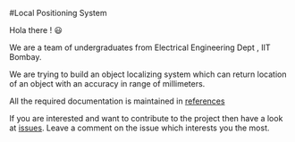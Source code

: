 #Local Positioning System 

Hola there ! :smiley:

We are a team of undergraduates from Electrical Engineering Dept , IIT Bombay. 

We are trying to build an object localizing system which can return location of an object with an accuracy in range of millimeters. 

All the required documentation is maintained in [references](https://github.com/pranav1001/Position-Me-Baby/tree/master/references)

If you are interested and want to contribute to the project then have a look at [issues](https://github.com/pranav1001/Position-Me-Baby/issues).
Leave a comment on the issue which interests you the most. 

